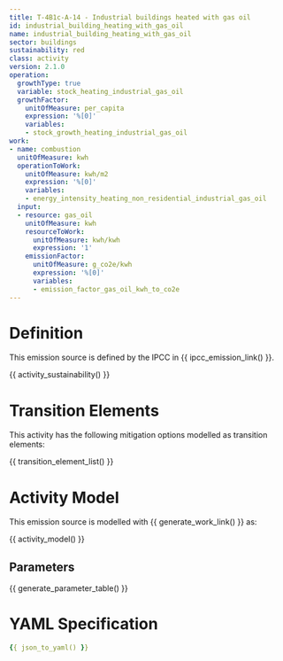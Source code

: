 ```yaml
---
title: T-4B1c-A-14 - Industrial buildings heated with gas oil
id: industrial_building_heating_with_gas_oil
name: industrial_building_heating_with_gas_oil
sector: buildings
sustainability: red
class: activity
version: 2.1.0
operation:
  growthType: true
  variable: stock_heating_industrial_gas_oil
  growthFactor:
    unitOfMeasure: per_capita
    expression: '%[0]'
    variables:
    - stock_growth_heating_industrial_gas_oil
work:
- name: combustion
  unitOfMeasure: kwh
  operationToWork:
    unitOfMeasure: kwh/m2
    expression: '%[0]'
    variables:
    - energy_intensity_heating_non_residential_industrial_gas_oil
  input:
  - resource: gas_oil
    unitOfMeasure: kwh
    resourceToWork:
      unitOfMeasure: kwh/kwh
      expression: '1'
    emissionFactor:
      unitOfMeasure: g_co2e/kwh
      expression: '%[0]'
      variables:
      - emission_factor_gas_oil_kwh_to_co2e
---
```

# Definition
This emission source is defined by the IPCC in {{ ipcc_emission_link() }}.


{{ activity_sustainability() }}

# Transition Elements

This activity has the following mitigation options modelled as transition elements:

{{ transition_element_list() }}

# Activity Model
This emission source is modelled with {{ generate_work_link() }} as:

{{ activity_model() }}

## Parameters

{{ generate_parameter_table() }}

# YAML Specification

```yaml
{{ json_to_yaml() }}
```
